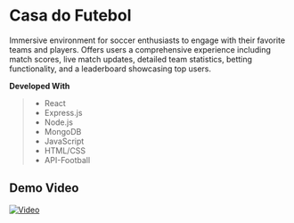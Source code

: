 # Casa do Futebol

Immersive environment for soccer enthusiasts to engage with their favorite teams and players. Offers users a comprehensive experience including match scores, live match updates, detailed team statistics, betting functionality, and a leaderboard showcasing top users. 

**Developed With**

> * React
> * Express.js
> * Node.js
> * MongoDB
> * JavaScript
> * HTML/CSS
> * API-Football

## Demo Video
[![Video](https://markdown-videos-api.jorgenkh.no/url?url=https%3A%2F%2Fyoutu.be%2FKJpqWTXFAiE%3Fsi%3DX3pfD0BozuTOpaec)](https://youtu.be/KJpqWTXFAiE?si=X3pfD0BozuTOpaec)